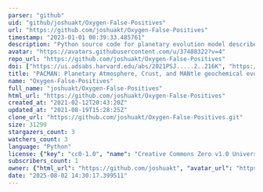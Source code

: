 ```yaml
---
parser: "github"
uid: "github/joshuakt/Oxygen-False-Positives"
url: "https://github.com/joshuakt/Oxygen-False-Positives"
timestamp: "2023-01-01 00:39:33.485761"
description: "Python source code for planetary evolution model described in Krissansen-Totton et al. (2021; AGU Advances)"
avatar: "https://avatars.githubusercontent.com/u/37488322?v=4"
repo_url: "https://github.com/joshuakt/Oxygen-False-Positives"
doi: ["https://ui.adsabs.harvard.edu/abs/2021PSJ.....2..216K", "https://ui.adsabs.harvard.edu/abs/2022ApJ...933..115K", "https://ui.adsabs.harvard.edu/abs/2022ascl.soft12013K/abstract"]
title: "PACMAN: Planetary Atmosphere, Crust, and MANtle geochemical evolution"
name: "Oxygen-False-Positives"
full_name: "joshuakt/Oxygen-False-Positives"
html_url: "https://github.com/joshuakt/Oxygen-False-Positives"
created_at: "2021-02-12T20:43:20Z"
updated_at: "2021-08-19T15:28:25Z"
clone_url: "https://github.com/joshuakt/Oxygen-False-Positives.git"
size: 31299
stargazers_count: 3
watchers_count: 3
language: "Python"
license: {"key": "cc0-1.0", "name": "Creative Commons Zero v1.0 Universal", "spdx_id": "CC0-1.0", "url": "https://api.github.com/licenses/cc0-1.0", "node_id": "MDc6TGljZW5zZTY="}
subscribers_count: 1
owner: {"html_url": "https://github.com/joshuakt", "avatar_url": "https://avatars.githubusercontent.com/u/37488322?v=4", "login": "joshuakt", "type": "User"}
date: "2025-08-02 14:30:17.399511"
---
```

